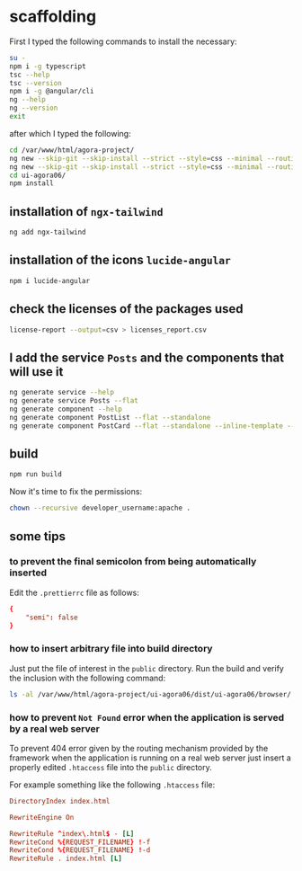 # scaffolding

First I typed the following commands to install the necessary:

```bash
su -
npm i -g typescript
tsc --help
tsc --version
npm i -g @angular/cli
ng --help
ng --version
exit
```

after which I typed the following:

```bash
cd /var/www/html/agora-project/
ng new --skip-git --skip-install --strict --style=css --minimal --routing --ssr=false --dry-run ui-agora06
ng new --skip-git --skip-install --strict --style=css --minimal --routing --ssr=false ui-agora06
cd ui-agora06/
npm install
```

## installation of `ngx-tailwind`

```bash
ng add ngx-tailwind
```

## installation of the icons `lucide-angular`

```bash
npm i lucide-angular
```

## check the licenses of the packages used

```bash
license-report --output=csv > licenses_report.csv
```

## I add the service `Posts` and the components that will use it

```bash
ng generate service --help
ng generate service Posts --flat
ng generate component --help
ng generate component PostList --flat --standalone
ng generate component PostCard --flat --standalone --inline-template --inline-style
```

## build

```bash
npm run build
```

Now it's time to fix the permissions:

```bash
chown --recursive developer_username:apache .
```

## some tips

### to prevent the final semicolon from being automatically inserted

Edit the `.prettierrc` file as follows:

```conf
{
    "semi": false
}
```

### how to insert arbitrary file into build directory

Just put the file of interest in the `public` directory.
Run the build and verify the inclusion with the following command:

```bash
ls -al /var/www/html/agora-project/ui-agora06/dist/ui-agora06/browser/
```

### how to prevent `Not Found` error when the application is served by a real web server

To prevent 404 error given by the routing mechanism provided by the framework when the application is running on a real web server just insert a properly edited `.htaccess` file into the `public` directory.

For example something like the following `.htaccess` file:

```conf
DirectoryIndex index.html

RewriteEngine On

RewriteRule ^index\.html$ - [L]
RewriteCond %{REQUEST_FILENAME} !-f
RewriteCond %{REQUEST_FILENAME} !-d
RewriteRule . index.html [L]
```
